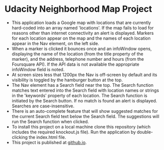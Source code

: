 # Udacity Neighborhood Map Project
- This application loads a Google map with locations that are currently hard-coded into an array named 'locations'.  If the map fails to load for reasons other than internet connectivity an alert is displayed.
Markers for each location appear on the map and the names of each location appear in the Nav element, on the left side.
- When a marker is clicked it bounces once and an infoWindow opens, displaying the name of the location (from the title property of the marker), and the address, telephone number and hours (from the Foursquare API).  If the API data is not available the appropriate infoWindow field is noted. 
- At screen sizes less that 1200px the Nav is off-screen by default and its visibility is toggled by the hamburger button at the top.
- The Nav element has a Search field near the top.  The Search function matches text entered into the Search field with location names or strings in the 'keywords' property of each location.  The Search function is initiated by the Search button.  If no match is found an alert is displayed.  Searches are case-insensitive.
- There is an auto-complete feature that will show suggested matches for the current Search field text below the Search field.  The suggestions will run the Search function when clicked.
- To install this project on a local machine clone this repository (which includes the required knockout.js file).  Run the application by double-clicking the index.html file.
- This project is published at [github.io](https://kokocrater.github.io/Udacity-Neighborhood-Map-Project/).
